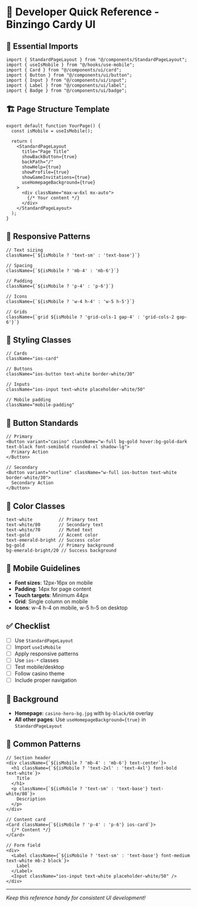 # 🚀 Developer Quick Reference - Binzingo Cardy UI

## 📱 Essential Imports
```tsx
import { StandardPageLayout } from "@/components/StandardPageLayout";
import { useIsMobile } from "@/hooks/use-mobile";
import { Card } from "@/components/ui/card";
import { Button } from "@/components/ui/button";
import { Input } from "@/components/ui/input";
import { Label } from "@/components/ui/label";
import { Badge } from "@/components/ui/badge";
```

## 🏗️ Page Structure Template
```tsx
export default function YourPage() {
  const isMobile = useIsMobile();
  
  return (
    <StandardPageLayout
      title="Page Title"
      showBackButton={true}
      backPath="/"
      showHelp={true}
      showProfile={true}
      showGameInvitations={true}
      useHomepageBackground={true}
    >
      <div className="max-w-6xl mx-auto">
        {/* Your content */}
      </div>
    </StandardPageLayout>
  );
}
```

## 📐 Responsive Patterns
```tsx
// Text sizing
className={`${isMobile ? 'text-sm' : 'text-base'}`}

// Spacing
className={`${isMobile ? 'mb-4' : 'mb-6'}`}

// Padding
className={`${isMobile ? 'p-4' : 'p-6'}`}

// Icons
className={`${isMobile ? 'w-4 h-4' : 'w-5 h-5'}`}

// Grids
className={`grid ${isMobile ? 'grid-cols-1 gap-4' : 'grid-cols-2 gap-6'}`}
```

## 🎨 Styling Classes
```tsx
// Cards
className="ios-card"

// Buttons
className="ios-button text-white border-white/30"

// Inputs
className="ios-input text-white placeholder-white/50"

// Mobile padding
className="mobile-padding"
```

## 🎯 Button Standards
```tsx
// Primary
<Button variant="casino" className="w-full bg-gold hover:bg-gold-dark text-black font-semibold rounded-xl shadow-lg">
  Primary Action
</Button>

// Secondary
<Button variant="outline" className="w-full ios-button text-white border-white/30">
  Secondary Action
</Button>
```

## 🎨 Color Classes
```tsx
text-white          // Primary text
text-white/80       // Secondary text
text-white/70       // Muted text
text-gold           // Accent color
text-emerald-bright // Success color
bg-gold             // Primary background
bg-emerald-bright/20 // Success background
```

## 📱 Mobile Guidelines
- **Font sizes**: 12px-16px on mobile
- **Padding**: 14px for page content
- **Touch targets**: Minimum 44px
- **Grid**: Single column on mobile
- **Icons**: w-4 h-4 on mobile, w-5 h-5 on desktop

## ✅ Checklist
- [ ] Use `StandardPageLayout`
- [ ] Import `useIsMobile`
- [ ] Apply responsive patterns
- [ ] Use `ios-*` classes
- [ ] Test mobile/desktop
- [ ] Follow casino theme
- [ ] Include proper navigation

## 🎪 Background
- **Homepage**: `casino-hero-bg.jpg` with `bg-black/60` overlay
- **All other pages**: Use `useHomepageBackground={true}` in `StandardPageLayout`

## 🔧 Common Patterns
```tsx
// Section header
<div className={`${isMobile ? 'mb-4' : 'mb-6'} text-center`}>
  <h1 className={`${isMobile ? 'text-2xl' : 'text-4xl'} font-bold text-white`}>
    Title
  </h1>
  <p className={`${isMobile ? 'text-sm' : 'text-base'} text-white/80`}>
    Description
  </p>
</div>

// Content card
<Card className={`${isMobile ? 'p-4' : 'p-6'} ios-card`}>
  {/* Content */}
</Card>

// Form field
<div>
  <Label className={`${isMobile ? 'text-sm' : 'text-base'} font-medium text-white mb-2 block`}>
    Label
  </Label>
  <Input className="ios-input text-white placeholder-white/50" />
</div>
```

---
*Keep this reference handy for consistent UI development!*
